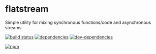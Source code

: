 # flatstream
Simple utility for mixing synchronous functions/code and asynchronous streams

[![build status](https://travis-ci.org/zenflow/flatstream.svg?branch=master)](https://travis-ci.org/zenflow/flatstream?branch=master)
[![dependencies](https://david-dm.org/zenflow/flatstream.svg)](https://david-dm.org/zenflow/flatstream)
[![dev-dependencies](https://david-dm.org/zenflow/flatstream/dev-status.svg)](https://david-dm.org/zenflow/flatstream#info=devDependencies)

[![npm](https://nodei.co/npm/flatstream.svg?downloads=true&downloadRank=true&stars=true)](https://www.npmjs.com/package/flatstream)
